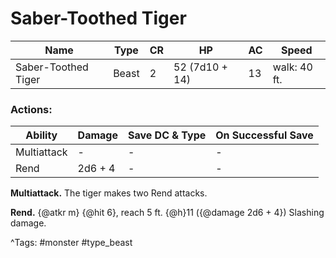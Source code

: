 # Saber-Toothed Tiger

| Name | Type | CR | HP | AC | Speed |
|------|------|----|----|----|-------|
| Saber-Toothed Tiger | Beast | 2 | 52 (7d10 + 14) | 13 | walk: 40 ft. |

### Actions:

| Ability | Damage | Save DC & Type | On Successful Save |
|---------|--------|----------------|--------------------|
| Multiattack | - | - | - |
| Rend | 2d6 + 4 | - | - |


**Multiattack.** The tiger makes two Rend attacks.

**Rend.** {@atkr m} {@hit 6}, reach 5 ft. {@h}11 ({@damage 2d6 + 4}) Slashing damage.

^Tags: #monster #type_beast